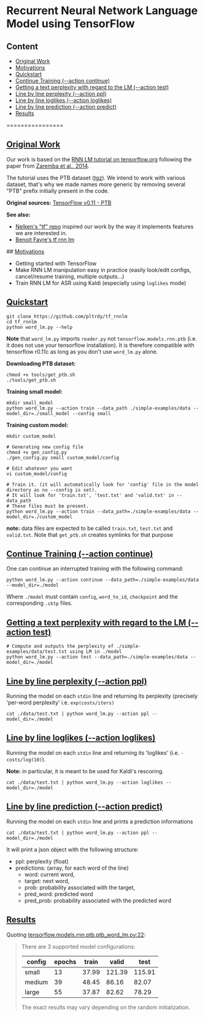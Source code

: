 # Recurrent Neural Network Language Model using TensorFlow

## Content
* [Original Work](#orig)
* [Motivations](#motivations)
* [Quickstart](#quickstart)
* [Continue Training (--action continue)](#continue)
* [Getting a text perplexity with regard to the LM (--action test)](#test)
* [Line by line perplexity (--action ppl)](#ppl)
* [Line by line loglikes (--action loglikes)](#loglikes)
* [Line by line prediction (--action predict)](#predict)
* [Results](#results)


================

## [Original Work](#orig)

Our work is based on the [RNN LM tutorial on tensorflow.org](https://www.tensorflow.org/versions/r0.11/tutorials/recurrent/index.html#recurrent-neural-networks) following the paper from [Zaremba et al., 2014](https://arxiv.org/abs/1409.2329).

The tutorial uses the PTB dataset ([tgz](http://www.fit.vutbr.cz/~imikolov/rnnlm/simple-examples.tgz)). We intend to work with various dataset, that's why we made names more generic by removing several "PTB" prefix initially present in the code.

**Original sources:** [TensorFlow v0.11 - PTB](https://github.com/tensorflow/tensorflow/tree/282823b877f173e6a33bbc9d4b9ad7dd8413ada6/tensorflow/models/rnn/ptb)

**See also:** 
- [Nelken's "tf" repo](https://github.com/nelken/tf) inspired our work by the way it implements features we are interested in. 
- [Benoit Favre's tf rnn lm](https://gitlab.lif.univ-mrs.fr/benoit.favre/tf_lm/blob/200645ab5aa446b72cf30c14355126062070f676/tf_lm.py)


## [Motivations](#motivations)
* Getting started with TensorFlow
* Make RNN LM manipulation easy in practice (easily look/edit configs, cancel/resume training, multiple outputs...)
* Train RNN LM for ASR using Kaldi (especially using `loglikes` mode)

## [Quickstart](#quickstart)

```shell
git clone https://github.com/pltrdy/tf_rnnlm
cd tf_rnnlm
python word_lm.py --help
```

**Note** that `word_lm.py` imports `reader.py` not `tensorflow.models.rnn.ptb` (i.e. it does not use your tensorflow installation). It is therefore compatible with tensorflow r0.11c as long as you don't use `word_lm.py` alone. 

**Downloading PTB dataset:**
```shell
chmod +x tools/get_ptb.sh
./tools/get_ptb.sh
```

**Training small model:**
```shell
mkdir small_model
python word_lm.py --action train --data_path ./simple-examples/data --model_dir=./small_model --config small
```
**Training custom model:**
```shell
mkdir custom_model

# Generating new config file
chmod +x gen_config.py
./gen_config.py small custom_model/config

# Edit whatever you want
vi custom_model/config

# Train it. (it will automatically look for 'config' file in the model directory as no --config is set).
# It will look for 'train.txt', 'test.txt' and 'valid.txt' in --data_path
# These files must be present.
python word_lm.py --action train --data_path=./simple-examples/data --model_dir=./custom_model
```
**note:** data files are expected to be called `train.txt`, `test.txt` and `valid.txt`. Note that `get_ptb.sh` creates symlinks for that purpose

## [Continue Training (--action continue)](#continue)
One can continue an interrupted training with the following command:
```shell
python word_lm.py --action continue --data_path=./simple-examples/data --model_dir=./model
```
Where `./model` must contain `config`, `word_to_id`, `checkpoint` and the corresponding `.cktp` files.

## [Getting a text perplexity with regard to the LM (--action test)](#test)
```shell
# Compute and outputs the perplexity of ./simple-examples/data/test.txt using LM in ./model
python word_lm.py --action test --data_path=./simple-examples/data --model_dir=./model
```

## [Line by line perplexity (--action ppl)](#ppl)
Running the model on each `stdin` line and returning its perplexity (precisely 'per-word perplexity' i.e. `exp(costs/iters)`
```shell
cat ./data/test.txt | python word_lm.py --action ppl --model_dir=./model
```


## [Line by line loglikes (--action loglikes)](#loglikes)
Running the model on each `stdin` line and returning its 'loglikes' (i.e. `-costs/log(10)`).

**Note:** in particular, it is meant to be used for Kaldi's rescoring.
```shell
cat ./data/test.txt | python word_lm.py --action loglikes --model_dir=./model
```

## [Line by line prediction (--action predict)](#predict)
Running the model on each `stdin` line and prints a prediction informations
```shell
cat ./data/test.txt | python word_lm.py --action ppl --model_dir=./model
```
It will print a json object with the following structure:
+ ppl: perplexity (float)
+ predictions: (array, for each word of the line)
  + word: current word, 
  + target: next word, 
  + prob: probability associated with the target, 
  + pred_word: predicted word
  + pred_prob: probability associated with the predicted word

## [Results](#results)

Quoting [tensorflow.models.rnn.ptb.ptb_word_lm.py:22](https://github.com/tensorflow/tensorflow/blob/e2d51a87f0727f8537b46048d8241aeebb6e48d6/tensorflow/models/rnn/ptb/ptb_word_lm.py#L22):
> There are 3 supported model configurations:
> 
> | config | epochs | train | valid  | test  |
> |--------|--------|-------|--------|-------|
> | small  | 13     | 37.99 | 121.39 | 115.91|
> | medium | 39     | 48.45 |  86.16 |  82.07|
> | large  | 55     | 37.87 |  82.62 |  78.29|
> The exact results may vary depending on the random initialization.
